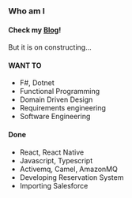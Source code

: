 ### Who am I

#### Check my [Blog](https://blog.juho.kim)!

But it is on constructing...

#### WANT TO

- F#, Dotnet
- Functional Programming
- Domain Driven Design
- Requirements engineering
- Software Engineering

#### Done

- React, React Native
- Javascript, Typescript
- Activemq, Camel, AmazonMQ
- Developing Reservation System
- Importing Salesforce
